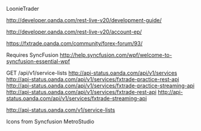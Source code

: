 ﻿LoonieTrader

http://developer.oanda.com/rest-live-v20/development-guide/

http://developer.oanda.com/rest-live-v20/account-ep/

https://fxtrade.oanda.com/community/forex-forum/93/

Requires SyncFusion 
http://help.syncfusion.com/wpf/welcome-to-syncfusion-essential-wpf


GET /api/v1/service-lists
http://api-status.oanda.com/api/v1/services
http://api-status.oanda.com/api/v1/services/fxtrade-practice-rest-api
http://api-status.oanda.com/api/v1/services/fxtrade-practice-streaming-api
http://api-status.oanda.com/api/v1/services/fxtrade-rest-api
http://api-status.oanda.com/api/v1/services/fxtrade-streaming-api

http://api-status.oanda.com/v1/service-lists

Icons from Syncfusion MetroStudio
